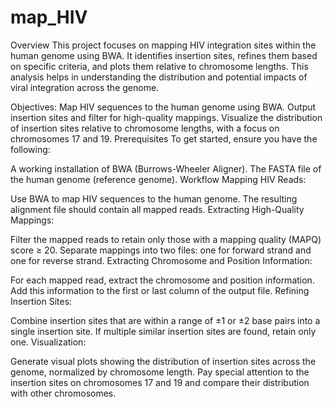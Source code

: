 # map_HIV

Overview
This project focuses on mapping HIV integration sites within the human genome using BWA. It identifies insertion sites, refines them based on specific criteria, and plots them relative to chromosome lengths. This analysis helps in understanding the distribution and potential impacts of viral integration across the genome.

Objectives:
Map HIV sequences to the human genome using BWA.
Output insertion sites and filter for high-quality mappings.
Visualize the distribution of insertion sites relative to chromosome lengths, with a focus on chromosomes 17 and 19.
Prerequisites
To get started, ensure you have the following:

A working installation of BWA (Burrows-Wheeler Aligner).
The FASTA file of the human genome (reference genome).
Workflow
Mapping HIV Reads:

Use BWA to map HIV sequences to the human genome. The resulting alignment file should contain all mapped reads.
Extracting High-Quality Mappings:

Filter the mapped reads to retain only those with a mapping quality (MAPQ) score ≥ 20.
Separate mappings into two files: one for forward strand and one for reverse strand.
Extracting Chromosome and Position Information:

For each mapped read, extract the chromosome and position information.
Add this information to the first or last column of the output file.
Refining Insertion Sites:

Combine insertion sites that are within a range of ±1 or ±2 base pairs into a single insertion site.
If multiple similar insertion sites are found, retain only one.
Visualization:

Generate visual plots showing the distribution of insertion sites across the genome, normalized by chromosome length.
Pay special attention to the insertion sites on chromosomes 17 and 19 and compare their distribution with other chromosomes.

